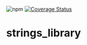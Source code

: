 ![npm](https://img.shields.io/npm/v/drews_string_library?style=for-the-badge)
[![Coverage Status](https://coveralls.io/repos/github/dmcg89/strings_library/badge.svg?branch=master)](https://coveralls.io/github/dmcg89/strings_library?branch=master)

# strings_library
